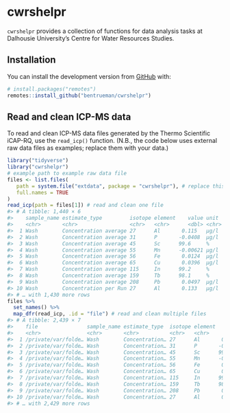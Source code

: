 
<!-- README.md is generated from README.Rmd. Please edit that file -->

# cwrshelpr

<!-- badges: start -->
<!-- badges: end -->

`cwrshelpr` provides a collection of functions for data analysis tasks
at Dalhousie University’s Centre for Water Resources Studies.

## Installation

You can install the development version from
[GitHub](https://github.com/) with:

``` r
# install.packages("remotes")
remotes::install_github("bentrueman/cwrshelpr")
```

## Read and clean ICP-MS data

To read and clean ICP-MS data files generated by the Thermo Scientific
iCAP-RQ, use the `read_icp()` function. (N.B., the code below uses
external raw data files as examples; replace them with your data.)

``` r
library("tidyverse")
library("cwrshelpr")
# example path to example raw data file
files <- list.files(
   path = system.file("extdata", package = "cwrshelpr"), # replace this line with the path to your data
   full.names = TRUE
)
read_icp(path = files[1]) # read and clean one file
#> # A tibble: 1,440 × 6
#>    sample_name estimate_type         isotope element    value unit 
#>    <chr>       <chr>                 <chr>   <chr>      <dbl> <chr>
#>  1 Wash        Concentration average 27      Al       0.115   µg/l 
#>  2 Wash        Concentration average 31      P       -0.0408  µg/l 
#>  3 Wash        Concentration average 45      Sc      99.6     %    
#>  4 Wash        Concentration average 55      Mn      -0.00621 µg/l 
#>  5 Wash        Concentration average 56      Fe       0.0124  µg/l 
#>  6 Wash        Concentration average 65      Cu       0.0396  µg/l 
#>  7 Wash        Concentration average 115     In      99.2     %    
#>  8 Wash        Concentration average 159     Tb      98.1     %    
#>  9 Wash        Concentration average 208     Pb       0.0497  µg/l 
#> 10 Wash        Concentration per Run 27      Al       0.133   µg/l 
#> # … with 1,430 more rows
files %>% 
  set_names() %>% 
  map_dfr(read_icp, .id = "file") # read and clean multiple files
#> # A tibble: 2,439 × 7
#>    file                sample_name estimate_type  isotope element    value unit 
#>    <chr>               <chr>       <chr>          <chr>   <chr>      <dbl> <chr>
#>  1 /private/var/folde… Wash        Concentration… 27      Al       0.115   µg/l 
#>  2 /private/var/folde… Wash        Concentration… 31      P       -0.0408  µg/l 
#>  3 /private/var/folde… Wash        Concentration… 45      Sc      99.6     %    
#>  4 /private/var/folde… Wash        Concentration… 55      Mn      -0.00621 µg/l 
#>  5 /private/var/folde… Wash        Concentration… 56      Fe       0.0124  µg/l 
#>  6 /private/var/folde… Wash        Concentration… 65      Cu       0.0396  µg/l 
#>  7 /private/var/folde… Wash        Concentration… 115     In      99.2     %    
#>  8 /private/var/folde… Wash        Concentration… 159     Tb      98.1     %    
#>  9 /private/var/folde… Wash        Concentration… 208     Pb       0.0497  µg/l 
#> 10 /private/var/folde… Wash        Concentration… 27      Al       0.133   µg/l 
#> # … with 2,429 more rows
```
